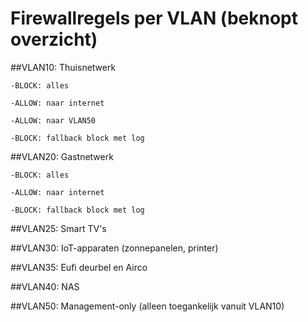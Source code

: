 # Firewallregels per VLAN (beknopt overzicht)

##VLAN10: Thuisnetwerk

    -BLOCK: alles

    -ALLOW: naar internet

    -ALLOW: naar VLAN50

    -BLOCK: fallback block met log


##VLAN20: Gastnetwerk

    -BLOCK: alles

    -ALLOW: naar internet

    -BLOCK: fallback block met log

    

##VLAN25: Smart TV's

##VLAN30: IoT-apparaten (zonnepanelen, printer)

##VLAN35: Eufi deurbel en Airco

##VLAN40: NAS

##VLAN50: Management-only (alleen toegankelijk vanuit VLAN10)
